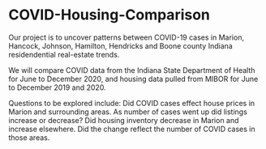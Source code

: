 # COVID-Housing-Comparison

Our project is to uncover patterns between COVID-19 cases in Marion, Hancock, Johnson, Hamilton, Hendricks and Boone county Indiana residendential real-estate trends.  

We will compare COVID data from the Indiana State Department of Health for June to December 2020, and housing data pulled from MIBOR for June to December 2019 and 2020.

Questions to be explored include: Did COVID cases effect house prices in Marion and surrounding areas.
  As number of cases went up did listings increase or decrease?
  Did housing inventory decrease in Marion and increase elsewhere. Did the change reflect the number of COVID cases in those areas.
  
  
